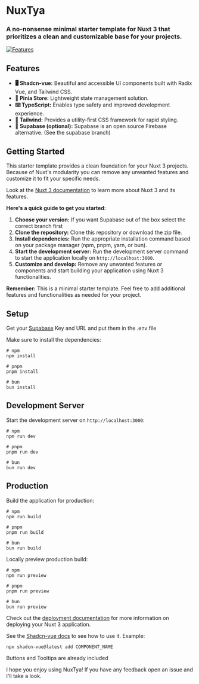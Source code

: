 
# NuxTya

### A no-nonsense minimal starter template for Nuxt 3 that prioritizes a clean and customizable base for your projects.
[![Features](https://skillicons.dev/icons?i=nuxt,pinia,typescript,tailwind,supabase,bun)](https://nuxtya.tya.design/)

## Features 

-   **🖥️ Shadcn-vue:** Beautiful and accessible UI components built with Radix Vue, and Tailwind CSS.
-   **🍍 Pinia Store:** Lightweight state management solution. 
-   **⌨️ TypeScript:** Enables type safety and improved development experience.
-   **💨 Tailwind:** Provides a utility-first CSS framework for rapid styling.
-   **💾 Supabase (optional):** Supabase is an open source Firebase alternative. (See the supabase branch)

## Getting Started

This starter template provides a clean foundation for your Nuxt 3 projects. Because of Nuxt's modularity you can remove any unwanted features and customize it to fit your specific needs.

Look at the [Nuxt 3 documentation](https://nuxt.com/docs/getting-started/introduction) to learn more about Nuxt 3 and its features.

**Here's a quick guide to get you started:**

1.  **Choose your version:** If you want Supabase out of the box select the correct branch first
2.  **Clone the repository:** Clone this repository or download the zip file.
4.  **Install dependencies:** Run the appropriate installation command based on your package manager (npm, pnpm, yarn, or bun).
6.  **Start the development server:** Run the development server command to start the application locally on `http://localhost:3000`.
8.  **Customize and develop:** Remove any unwanted features or components and start building your application using Nuxt 3 functionalities.

**Remember:** This is a minimal starter template. Feel free to add additional features and functionalities as needed for your project.

## Setup

Get your [Supabase](https://supabase.com/docs/guides/getting-started/quickstarts/nuxtjs) Key and URL and put them in the .env file

Make sure to install the dependencies:

```
# npm
npm install

# pnpm
pnpm install

# bun
bun install

```


## Development Server

Start the development server on `http://localhost:3000`:

```
# npm
npm run dev

# pnpm
pnpm run dev

# bun
bun run dev

```

## Production

Build the application for production:

```
# npm
npm run build

# pnpm
pnpm run build

# bun
bun run build

```

Locally preview production build:

```
# npm
npm run preview

# pnpm
pnpm run preview

# bun
bun run preview

```


Check out the [deployment documentation](https://nuxt.com/docs/getting-started/deployment) for more information on deploying your Nuxt 3 application.

See the [Shadcn-vue docs](https://www.shadcn-vue.com/docs/introduction.html) to see how to use it.
Example: 
```
npx shadcn-vue@latest add COMPONENT_NAME
```
Buttons and Tooltips are already included

I hope you enjoy using NuxTya! If you have any feedback open an issue and I'll take a look.
